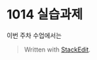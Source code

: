 # 1014 실습과제
이번 주차 수업에서는 



> Written with [StackEdit](https://stackedit.i1o/).
<!--stackedit_data:
eyJoaXN0b3J5IjpbLTIyNjc1MTUyNF19
-->